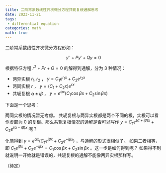 ```yaml
---
title: 二阶常系数线性齐次微分方程共轭复根通解思考
date: 2023-11-21
tags:
 - differential equation
categories: math
math: true
---
```


二阶常系数线性齐次微分方程形如：

$$
y''+Py'+Qy=0
$$

根据特征方程 $r^2+Pr+Q=0$ 的解得到通解，分为 3 种情况：

- 两异实根 $r_1,r_2$ ， $y=C_1e^{r_1x}+C_2e^{r_2x}$
- 两同实根 $r$ ， $y=(C_1+C_2x)e^{rx}$
- 共轭复根 $\alpha\pm i\beta$ ， $y=e^{\alpha x}(C_1\cos\beta x+C_2\sin\beta x)$

下面是一个思考：

两同实根的情况暂无考虑。
共轭复根与两异实根都是两个不同的根，实根可以看作虚部为 $0$ 的复根。那么共轭复根情况的通解是否可以写作
$y=C_1e^{(\alpha+i\beta)x}+C_2e^{(\alpha-i\beta)x}$
呢？

化简得到
$y=e^{\alpha x}(C_1e^{i\beta x}+C_2e^{-i\beta x})$
，与通解的形式很相似了。
如果二者相等，即
$C_1e^{i\beta x}+C_2e^{-i\beta x}=C_1\cos\beta x+C_2\sin\beta x$
。这一步是如何得到呢？
如果得不到就说明一开始就是错误的，共轭复根的通解不能像两异实根那样写。

（待定）